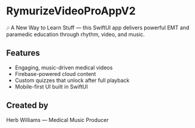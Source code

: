 # RymurizeVideoProAppV2

🎶 A New Way to Learn Stuff — this SwiftUI app delivers powerful EMT and paramedic education through rhythm, video, and music.

## Features
- Engaging, music-driven medical videos
- Firebase-powered cloud content
- Custom quizzes that unlock after full playback
- Mobile-first UI built in SwiftUI

## Created by
Herb Williams — Medical Music Producer
